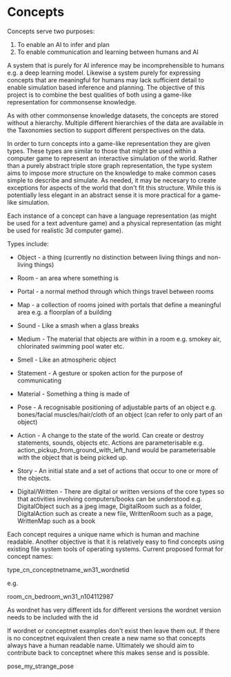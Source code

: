 # Concepts

Concepts serve two purposes: 

1. To enable an AI to infer and plan
2. To enable communication and learning between humans and AI

A system that is purely for AI inference may be incomprehensible to humans e.g. a deep learning model. Likewise a system purely for expressing concepts that are meaningful for humans may lack sufficient detail to enable simulation based inference and planning. The objective of this project is to combine the best qualities of both using a game-like representation for commonsense knowledge.

As with other commonsense knowledge datasets, the concepts are stored without a hierarchy. Multiple different hierarchies of the data are available in the Taxonomies section to support different perspectives on the data. 

In order to turn concepts into a game-like representation they are given types. These types are similar to those that might be used within a computer game to represent an interactive simulation of the world. Rather than a purely abstract triple store graph representation, the type system aims to impose more structure on the knowledge to make common cases simple to describe and simulate. As needed, it may be necesary to create exceptions for aspects of the world that don't fit this structure. While this is potentially less elegant in an abstract sense it is more practical for a game-like simulation.

Each instance of a concept can have a language representation (as might be used for a text adventure game) and a physical representation (as might be used for realistic 3d computer game).

Types include:

* Object - a thing (currently no distinction between living things and non-living things)
* Room - an area where something is
* Portal - a normal method through which things travel between rooms
* Map - a collection of rooms joined with portals that define a meaningful area e.g. a floorplan of a building

* Sound - Like a smash when a glass breaks
* Medium - The material that objects are within in a room e.g. smokey air, chlorinated swimming pool water etc.
* Smell - Like an atmospheric object
* Statement - A gesture or spoken action for the purpose of communicating
* Material - Something a thing is made of

* Pose - A recognisable positioning of adjustable parts of an object e.g. bones/facial muscles/hair/cloth of an object (can refer to only part of an object)
* Action - A change to the state of the world. Can create or destroy statements, sounds, objects etc. Actions are parameterisable e.g. action_pickup_from_ground_with_left_hand would be parameterisable with the object that is being picked up.
* Story - An initial state and a set of actions that occur to one or more of the objects. 

* Digital/Written - There are digital or written versions of the core types so that activities involving computers/books can be understood e.g. DigitalObject such as a jpeg image, DigitalRoom such as a folder, DigitalAction such as create a new file, WrittenRoom such as a page, WrittenMap such as a book


Each concept requires a unique name which is human and machine readable. Another objective is that it is relatively easy to find concepts using existing file system tools of operating systems. Current proposed format for concept names:

type_cn_conceptnetname_wn31_wordnetid

e.g.

room_cn_bedroom_wn31_n104112987

As wordnet has very different ids for different versions the wordnet version needs to be included with the id

If wordnet or conceptnet examples don't exist then leave them out. If there is no conceptnet equivalent then create a new name so that concepts always have a human readable name. Ultimately we should aim to contribute back to conceptnet where this makes sense and is possible.

pose_my_strange_pose

